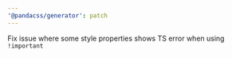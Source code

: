 ```yaml
---
'@pandacss/generator': patch
---
```


Fix issue where some style properties shows TS error when using `!important`
